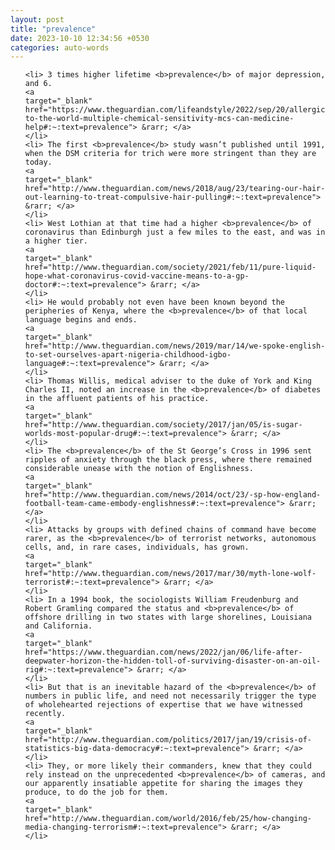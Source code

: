 ```yaml
---
layout: post
title: "prevalence"
date: 2023-10-10 12:34:56 +0530
categories: auto-words
---
```

<ol>

    <li> 3 times higher lifetime <b>prevalence</b> of major depression, and 6.
    <a 
    target="_blank" 
    href="https://www.theguardian.com/lifeandstyle/2022/sep/20/allergic-to-the-world-multiple-chemical-sensitivity-mcs-can-medicine-help#:~:text=prevalence"> &rarr; </a>
    </li>
    <li> The first <b>prevalence</b> study wasn’t published until 1991, when the DSM criteria for trich were more stringent than they are today.
    <a 
    target="_blank" 
    href="http://www.theguardian.com/news/2018/aug/23/tearing-our-hair-out-learning-to-treat-compulsive-hair-pulling#:~:text=prevalence"> &rarr; </a>
    </li>
    <li> West Lothian at that time had a higher <b>prevalence</b> of coronavirus than Edinburgh just a few miles to the east, and was in a higher tier.
    <a 
    target="_blank" 
    href="http://www.theguardian.com/society/2021/feb/11/pure-liquid-hope-what-coronavirus-covid-vaccine-means-to-a-gp-doctor#:~:text=prevalence"> &rarr; </a>
    </li>
    <li> He would probably not even have been known beyond the peripheries of Kenya, where the <b>prevalence</b> of that local language begins and ends.
    <a 
    target="_blank" 
    href="http://www.theguardian.com/news/2019/mar/14/we-spoke-english-to-set-ourselves-apart-nigeria-childhood-igbo-language#:~:text=prevalence"> &rarr; </a>
    </li>
    <li> Thomas Willis, medical adviser to the duke of York and King Charles II, noted an increase in the <b>prevalence</b> of diabetes in the affluent patients of his practice.
    <a 
    target="_blank" 
    href="http://www.theguardian.com/society/2017/jan/05/is-sugar-worlds-most-popular-drug#:~:text=prevalence"> &rarr; </a>
    </li>
    <li> The <b>prevalence</b> of the St George’s Cross in 1996 sent ripples of anxiety through the black press, where there remained considerable unease with the notion of Englishness.
    <a 
    target="_blank" 
    href="http://www.theguardian.com/news/2014/oct/23/-sp-how-england-football-team-came-embody-englishness#:~:text=prevalence"> &rarr; </a>
    </li>
    <li> Attacks by groups with defined chains of command have become rarer, as the <b>prevalence</b> of terrorist networks, autonomous cells, and, in rare cases, individuals, has grown.
    <a 
    target="_blank" 
    href="http://www.theguardian.com/news/2017/mar/30/myth-lone-wolf-terrorist#:~:text=prevalence"> &rarr; </a>
    </li>
    <li> In a 1994 book, the sociologists William Freudenburg and Robert Gramling compared the status and <b>prevalence</b> of offshore drilling in two states with large shorelines, Louisiana and California.
    <a 
    target="_blank" 
    href="https://www.theguardian.com/news/2022/jan/06/life-after-deepwater-horizon-the-hidden-toll-of-surviving-disaster-on-an-oil-rig#:~:text=prevalence"> &rarr; </a>
    </li>
    <li> But that is an inevitable hazard of the <b>prevalence</b> of numbers in public life, and need not necessarily trigger the type of wholehearted rejections of expertise that we have witnessed recently.
    <a 
    target="_blank" 
    href="http://www.theguardian.com/politics/2017/jan/19/crisis-of-statistics-big-data-democracy#:~:text=prevalence"> &rarr; </a>
    </li>
    <li> They, or more likely their commanders, knew that they could rely instead on the unprecedented <b>prevalence</b> of cameras, and our apparently insatiable appetite for sharing the images they produce, to do the job for them.
    <a 
    target="_blank" 
    href="http://www.theguardian.com/world/2016/feb/25/how-changing-media-changing-terrorism#:~:text=prevalence"> &rarr; </a>
    </li>